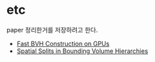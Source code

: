 # etc

paper 정리한거를 저장하려고 한다. 

- [Fast BVH Construction on GPUs](./LGSD09.md)
- [Spatial Splits in Bounding Volume Hierarchies](./SFD09.md)

